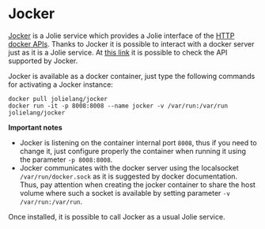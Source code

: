 # Jocker
[Jocker](https://github.com/jolie/jocker) is a Jolie service which provides a Jolie interface of the [HTTP docker APIs](https://docs.docker.com/engine/api/v1.29/). Thanks to Jocker it is possible to interact with a docker server just as it is a Jolie service. At [this link](https://github.com/jolie/jocker/blob/master/InterfaceAPI.iol) it is possible to check the API supported by Jocker.

Jocker is available as a docker container, just type the following commands for activating a Jocker instance:
```
docker pull jolielang/jocker
docker run -it -p 8008:8008 --name jocker -v /var/run:/var/run jolielang/jocker
```
**Important notes**
* Jocker is listening on the container internal port `8008`, thus if you need to change it, just configure properly the container when running it using the parameter `-p 8008:8008`.
* Jocker communicates with the docker server using the localsocket `/var/run/docker.sock` as it is suggested by docker documentation. Thus, pay attention when creating the jocker container to share the host volume where such a socket is available by setting parameter `-v /var/run:/var/run`.

Once installed, it is possible to call Jocker as a usual Jolie service.
